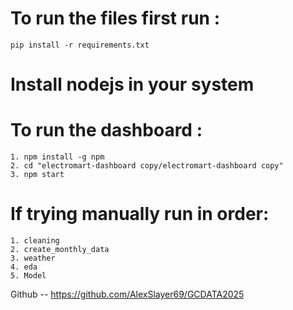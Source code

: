 # To run the files first run : 
    pip install -r requirements.txt
# Install nodejs in your system 

# To run the dashboard :
    1. npm install -g npm          
    2. cd "electromart-dashboard copy/electromart-dashboard copy"
    3. npm start

# If trying manually run in order:
    1. cleaning
    2. create_monthly_data
    3. weather
    4. eda
    5. Model

Github -- https://github.com/AlexSlayer69/GCDATA2025
